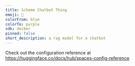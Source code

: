 ```yaml
---
title: Scheme Chatbot Thing
emoji: 🐠
colorFrom: blue
colorTo: purple
sdk: docker
pinned: false
short_description: a rag model for a chatbot
---
```


Check out the configuration reference at https://huggingface.co/docs/hub/spaces-config-reference
